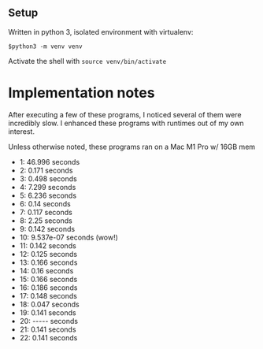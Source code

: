 ## Setup
Written in python 3, isolated environment with virtualenv:
```
$python3 -m venv venv
```

Activate the shell with
```source venv/bin/activate```

# Implementation notes
After executing a few of these programs, I noticed several of them were incredibly slow.
I enhanced these programs with runtimes out of my own interest.

Unless otherwise noted, these programs ran on a Mac M1 Pro w/ 16GB mem

- 1: 46.996 seconds
- 2: 0.171 seconds
- 3: 0.498 seconds
- 4: 7.299 seconds
- 5: 6.236 seconds
- 6: 0.14 seconds
- 7: 0.117 seconds
- 8: 2.25 seconds
- 9: 0.142 seconds
- 10: 9.537e-07 seconds (wow!)
- 11: 0.142 seconds
- 12: 0.125 seconds
- 13: 0.166 seconds
- 14: 0.16 seconds
- 15: 0.166 seconds
- 16: 0.186 seconds
- 17: 0.148 seconds
- 18: 0.047 seconds
- 19: 0.141 seconds
- 20: ----- seconds
- 21: 0.141 seconds
- 22: 0.141 seconds